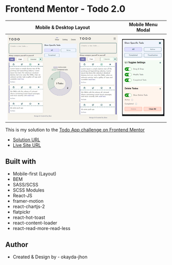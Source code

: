 # Frontend Mentor - Todo 2.0

| Mobile & Desktop Layout                  | Mobile Menu Modal                  |
| ---------------------------------------- | ---------------------------------- |
| ![mobile & desktop layout](./image1.jpg) | ![mobile menu modal](./image2.png) |

This is my solution to the [Todo App challenge on Frontend Mentor](https://www.frontendmentor.io/solutions/todo-app-20-localstorage-drag-and-drop-auto-save-chart-visual-tGVnzKfhv5)

- [Solution URL](https://www.frontendmentor.io/solutions/todo-app-20-localstorage-drag-and-drop-auto-save-chart-visual-tGVnzKfhv5)
- [Live Site URL](https://jhon-okayda-todo-app.netlify.app/)

## Built with

- Mobile-first (Layout)
- BEM
- SASS/SCSS
- SCSS Modules
- React-JS
- framer-motion
- react-chartjs-2
- flatpickr
- react-hot-toast
- react-content-loader
- react-read-more-read-less

## Author

- Created & Design by - okayda-jhon
